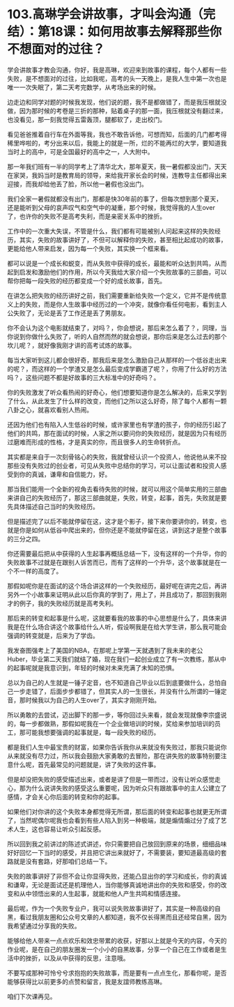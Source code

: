 # 103.高琳学会讲故事，才叫会沟通（完结）：第18课：如何用故事去解释那些你不想面对的过往？

学会讲故事才教会沟通，你好，我是高琳，欢迎来到故事的课程，每个人都有一些失败，是不想面对的过往，比如我呢，高考的头一天晚上，是我人生中第一次也是唯一一次失眠了，第二天考完数学，从考场出来的时候。

边走边和同学对题的时候我发现，他们说的题，我不是都做错了，而是我压根就没做，因为那时候的考卷是三折的那种，贴着桌子的那一面，我压根就没有翻过来，也没看见，那一刻我觉得五雷轰顶，腿都软了，走出校门。

看见爸爸推着自行车在外面等我，我也不敢告诉他，可想而知，后面的几门都考得稀里哗啦的，考分出来以后，我能上的就是一所，烂的不能再烂的大学，要知道我当时上的高中，可是全国最好的高中之一，人大附中。

那一年我们班有一半的同学考上了清华北大，那年夏天，我一暑假都没出门，天天在家哭，我妈当时是教育局的领导，来给我开家长会的时候，连教导主任都得出来迎接，而我却给他丢了脸，所以他一暑假也没出门。

我们全家一暑假就都没有出门，那都是快30年前的事了，但每次想到那个夏天，还是能听到父母的哀声叹气和空气中的凝重，那个时候，我觉得我的人生over了，也许你的失败不是高考失利，而是亲密关系中的挫折。

工作中的一次重大失误，不管是什么，我们都有可能被别人问起来这样的失败经历，其实，失败的故事讲好了，不但可以解释你的失败，甚至相比起成功的故事，更能给他人带来启发，因为每一个失败，其实换一个框来看。

都可以说是一个成长和蜕变，而从失败中获得的成长，最能和听众达到共鸣，从而起到启发和激励他们的作用，所以今天我给大家介绍一个失败故事的三部曲，可以帮你把每一段失败的经历都变成一个好的成长故事，首先。

在讲怎么把失败的经历讲好之前，我们需要重新给失败一个定义，它并不是传统意义上的失败，而是你人生故事中经历过的一个冲突，就像你看任何电影，看到主人公失败了，无论是丢了工作还是丢了男朋友。

你不会认为这个电影就结束了，对吗？，你会想说，那后来怎么着了？，同理，当你说到你做什么失败了，听的人自然而然的就会想说，那你后来是怎么过去的那个坎儿呢？，就好像我刚才讲的高考试炼的故事。

每当大家听到这儿都会很好奇，那我后来是怎么激励自己从那样的一个低谷走出来的呢？，而这样的一个学渣又是怎么最后变成学霸道了呢？，你用了什么好的方法吗？，这些问题不都是好故事的三大标准中的好奇吗？。

你的失败激发了听众看热闹的好奇心，他们想要知道你是怎么解决的，后来又学到了什么，从此发生了什么样的改变，而他们之所以这么好奇，除了每个人都有一颗八卦之心，就喜欢看别人热闹。

还因为他们也有陷入人生低谷的时候，或许家里也有学渣的孩子，你的经历引起了他们的共鸣，那在面试的时候，人家之所以要问你的失败经历，就是因为只有经历过磨难而形成的性格，才是真实的你，而且很多人的生命转折点。

其实都是来自于一次刻骨铭心的失败，我就曾经认识一个投资人，他说他从来不投那些没有失败过的创业者，可见从失败中总结你的学习，可以让面试者和投资人感受到你的真诚，谦卑和自信能力，好。

那当我们能用一个全新的视角去看待失败的时候，就可以用这个简单实用的三部曲来讲自己的失败经历了，那这三部曲就是，失败，转变，起事，首先，失败就是要先具体描述自己当时的失败经历。

但是描述完了以后不能就停留在这，这才是个影子，接下来你要讲你的，转变，也就是你是如何从低谷中爬出来的，但你还是不能就停留在这，讲到这才是整个故事的三分之四。

你还需要最后把从中获得的人生起事再概括总结一下，没有这样的一个升华，你的失败故事不过就是在跟别人诉苦而已，而有了这样的一个升华，这个故事就是在一个不一样的高度了。

那假如呢你是在面试的这个场合讲这样的一个失败经历，最好呢在讲完之后，再讲另外一个小故事来证明从此以后你真的学到了，用上了，并且成功了，那回到我刚才的例子，我的失败经历就是高考失利。

那后来的转变和起事是什么呢，这就要看我的故事的中心思想是什么了，具体来讲我是在什么场合讲这个故事给什么人听，假设啊我是在给大学生讲，那么我可能会强调的转变就是，后来为了学齿。

我发奋图强考上了美国的NBA，在那呢上学第一天就遇到了我未来的老公Huber，毕业第二天我们就结了婚，现在我们一起创业成立了有一次教练，那从中的起事呢就是我意识到，年轻的时候对未来充满了未知的恐惧。

总以为自己的人生就是一锤子定音，也不知道自己毕业以后到底要做什么，总怕自己一步走错了，后面步步都错了，但其实人的一生很长，并没有什么所谓的一锤定音，那时候我以为自己的人生over了，其实才刚刚开始。

所以勇敢的去尝试，迈出脚下的那一步，等你回过头来看，就会发现就像李宗盛说的，每一步都做熟，那假如呢我在一个企业做培训的时候，奖给来参加培训的员工，那可能我想要强调的起事就是，每一段失败的经历。

都是我们人生中最宝贵的财富，如果你告诉我你从来就没有失败过，那我只能说你从来就没有尽力过，所以我会鼓励大家勇敢的去冒险，那在讲失败的故事特别要注意什么呢，首先最常见的问题就是，讲了失败的这件事。

但是却没把失败的感受描述出来，或者是讲了但是一带而过，没有让听众感觉走心，那为什么说讲失败的感受这么重要呢，因为听众只有跟故事中的主人公建立了感情，才会关心你后面的转变和你的起事。

如果他们对你讲的这个失败本身都觉得无所谓，那后面的转变和起事也就更无所谓了，当然呢偶尔呢我也会看到有些人陷入到另一种极端，就是煽情煽过分了成了艺术人生，这也容易让听众引起反感。

所以回到我之前讲过的陈述式讲述，你只需要把自己放回到原来的场景，细细品味好好回忆一下当时的感受，并且把它讲出来就好了，不需要装，要知道最高级的套路就是没有套路，好那咱们总结一下。

失败的故事讲好了非但不会让你显得失败，还能凸显出你的学习和成长，你的真诚和谦卑，无论是面试还是机理他人，当你能够真诚地讲出你的失败和感受，你的改变和从中领悟出来的人生起事，就能和他人产生共鸣和情感连接。

最后呢，作为一个失败专业户，我可以说失败故事讲好了，其实是一种高级的自黑，看过我朋友圈和公众号文章的人都知道，我不仅长得黑而且还经常自黑，因为我希望通过分享我的失败。

能够给他人带来一点点欢乐和效忠带累的收获，好那以上就是今天的内容，今天的作业呢，是在自己的朋友圈发一个小小的自黑故事，分享一个自己在工作或者是生活中的挫折，以及从中获得的反思，注意哦。

不要写成那种可怜兮兮求抱抱的失败故事，而是要有一点点生化，那看你呢，是否能够获得比以前更多的点赞和留言，我是友誼师教练高琳。

咱们下次课再见。